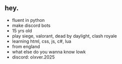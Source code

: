 ## hey.

- fluent in python
- make discord bots
- 15 yrs old
- play siege, valorant, dead by daylight, clash royale
- learning html, css, js, c#, lua
- from england
- what else do you wanna know lowk
- discord: olxver.2025

